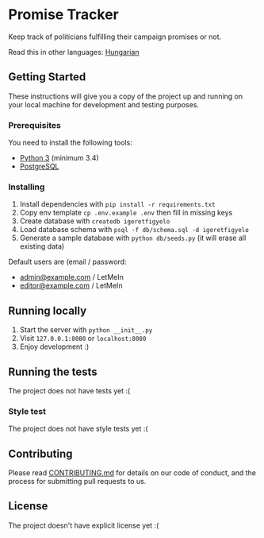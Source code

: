 # Promise Tracker

Keep track of politicians fulfilling their campaign promises or not.

Read this in other languages: [Hungarian](README.hu.md)

## Getting Started

These instructions will give you a copy of the project up and running on
your local machine for development and testing purposes.

### Prerequisites

You need to install the following tools:
- [Python 3](https://www.python.org/) (minimum 3.4)
- [PostgreSQL](https://www.postgresql.org/)

### Installing

1. Install dependencies with `pip install -r requirements.txt`
2. Copy env template `cp .env.example .env` then fill in missing keys
3. Create database with `createdb igeretfigyelo`
4. Load database schema with `psql -f db/schema.sql -d igeretfigyelo`
5. Generate a sample database with `python db/seeds.py` (it will erase all existing data)

Default users are (email / password:
* admin@example.com / LetMeIn
* editor@example.com / LetMeIn

## Running locally

1. Start the server with `python __init__.py`
2. Visit `127.0.0.1:8080` or `localhost:8080`
3. Enjoy development :)

## Running the tests

The project does not have tests yet :(

### Style test

The project does not have style tests yet :(

## Contributing

Please read [CONTRIBUTING.md](CONTRIBUTING.md) for details on our code
of conduct, and the process for submitting pull requests to us.

## License

The project doesn't have explicit license yet :(

